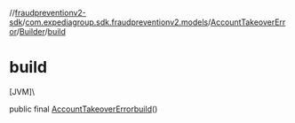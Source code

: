 //[fraudpreventionv2-sdk](../../../../index.md)/[com.expediagroup.sdk.fraudpreventionv2.models](../../index.md)/[AccountTakeoverError](../index.md)/[Builder](index.md)/[build](build.md)

# build

[JVM]\

public final [AccountTakeoverError](../index.md)[build](build.md)()
